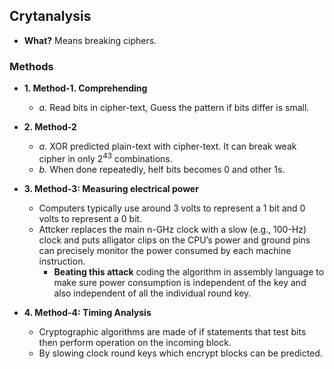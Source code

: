 ## Crytanalysis
- **What?** Means breaking ciphers.

### Methods
- **1. Method-1. Comprehending**
  - *a.* Read bits in cipher-text, Guess the pattern if bits differ is small.

- **2. Method-2**
  - *a.* XOR predicted plain-text with cipher-text. It can break weak cipher in only 2<sup>43</sup> combinations.
  - *b.* When done repeatedly, helf bits becomes 0 and other 1s.

- **3. Method-3: Measuring electrical power**
  - Computers typically use around 3 volts to represent a 1 bit and 0 volts to represent a 0 bit.
  - Attcker replaces the main n-GHz clock with a slow (e.g., 100-Hz) clock and puts alligator clips on the CPU’s power and ground pins can precisely monitor the power consumed by each machine instruction.
    - **Beating this attack**  coding the algorithm in assembly language to make sure power consumption is independent of the key and also independent of all the individual round key.
  
- **4. Method-4: Timing Analysis**
  - Cryptographic algorithms are made of if statements that test bits then perform operation on the incoming block.
  - By slowing clock round keys which encrypt blocks can be predicted.
